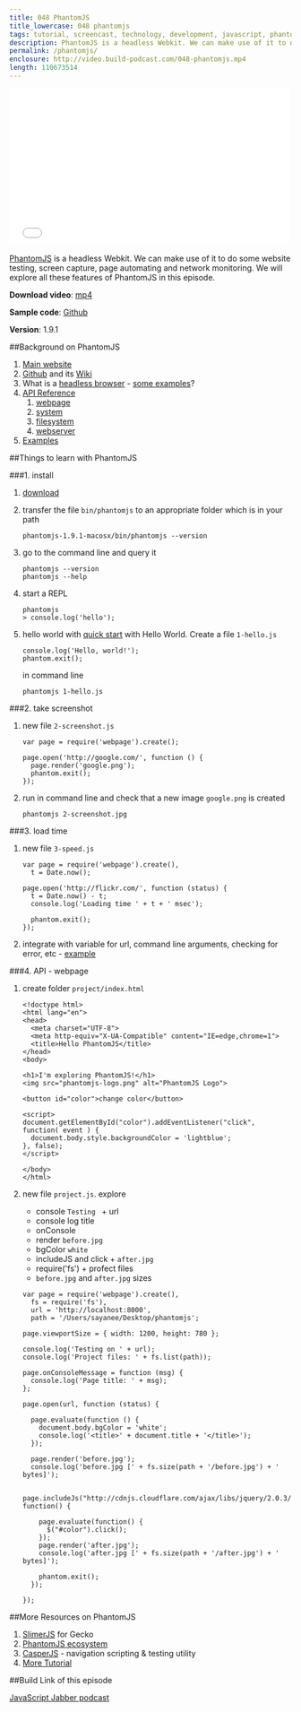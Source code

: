 ```yaml
---
title: 048 PhantomJS
title_lowercase: 048 phantomjs
tags: tutorial, screencast, technology, development, javascript, phantomjs, headless, browser, automation, testing
description: PhantomJS is a headless Webkit. We can make use of it to do some website testing, screen capture, page automating and network monitoring. We will explore all these features of PhantomJS in this episode.
permalink: /phantomjs/
enclosure: http://video.build-podcast.com/048-phantomjs.mp4
length: 110673514
---
```


<div id="video"><iframe src="//player.vimeo.com/video/70712887" width="500" height="281" frameborder="0" webkitallowfullscreen mozallowfullscreen allowfullscreen></iframe></div>

[PhantomJS](http://phantomjs.org/) is a headless Webkit. We can make use of it to do some website testing, screen capture, page automating and network monitoring. We will explore all these features of PhantomJS in this episode.

<p><strong>Download video</strong>: <a href="http://video.build-podcast.com/048-phantomjs.mp4" download="build-podcast-048-phantomjs.mp4">mp4</a></p>

**Sample code**: [Github](https://github.com/sayanee/build-podcast/tree/master/048-phantomjs)

**Version**: 1.9.1

##Background on PhantomJS

1. [Main website](http://phantomjs.org/)
1. [Github](https://github.com/ariya/phantomjs) and its [Wiki](https://github.com/ariya/phantomjs/wiki)
1. What is a [headless browser](http://blog.arhg.net/2009/10/what-is-headless-browser.html) - [some examples](https://gist.github.com/evandrix/3694955)?
1. [API Reference](https://github.com/ariya/phantomjs/wiki/API-Reference)
    1. [webpage](https://github.com/ariya/phantomjs/wiki/API-Reference-WebPage)
    1. [system](https://github.com/ariya/phantomjs/wiki/API-Reference-System)
    1. [filesystem](https://github.com/ariya/phantomjs/wiki/API-Reference-FileSystem)
    1. [webserver](https://github.com/ariya/phantomjs/wiki/API-Reference-WebServer)
1. [Examples](https://github.com/ariya/phantomjs/wiki/Examples)

##Things to learn with PhantomJS

###1. install

1. [download](http://phantomjs.org/download.html)
1. transfer the file `bin/phantomjs` to an appropriate folder which is in your path

    ```
    phantomjs-1.9.1-macosx/bin/phantomjs --version
    ```
1. go to the command line and query it

    ```
    phantomjs --version
    phantomjs --help
    ```
1. start a REPL

    ```
    phantomjs
    > console.log('hello');
    ```

1. hello world with [quick start](https://github.com/ariya/phantomjs/wiki/Quick-Start) with Hello World. Create a file `1-hello.js`

    ```
    console.log('Hello, world!');
    phantom.exit();
    ```

    in command line

    ```
    phantomjs 1-hello.js
    ```

###2. take screenshot

1. new file `2-screenshot.js`

    ```
    var page = require('webpage').create();

    page.open('http://google.com/', function () {
      page.render('google.png');
      phantom.exit();
    });
    ```
1. run in command line and check that a new image `google.png` is created

    ```
    phantomjs 2-screenshot.jpg
    ```

###3. load time

1. new file `3-speed.js`

    ```
    var page = require('webpage').create(),
      t = Date.now();

    page.open('http://flickr.com/', function (status) {
      t = Date.now() - t;
      console.log('Loading time ' + t + ' msec');

      phantom.exit();
    });
    ```
1. integrate with variable for url, command line arguments, checking for error, etc - [example](https://github.com/ariya/phantomjs/wiki/Quick-Start#page-loading)

###4. API - webpage

1. create folder `project/index.html`

    ```
    <!doctype html>
    <html lang="en">
    <head>
      <meta charset="UTF-8">
      <meta http-equiv="X-UA-Compatible" content="IE=edge,chrome=1">
      <title>Hello PhantomJS</title>
    </head>
    <body>

    <h1>I'm exploring PhantomJS!</h1>
    <img src="phantomjs-logo.png" alt="PhantomJS Logo">

    <button id="color">change color</button>

    <script>
    document.getElementById("color").addEventListener("click", function( event ) {
      document.body.style.backgroundColor = 'lightblue';
    }, false);
    </script>

    </body>
    </html>
    ```

1. new file `project.js`. explore
    - console `Testing ` + url
    - console log title
    - onConsole
    - render `before.jpg`
    - bgColor `white`
    - includeJS and click + `after.jpg`
    - require('fs') + profect files
    - `before.jpg` and `after.jpg` sizes


    ```
    var page = require('webpage').create(),
      fs = require('fs'),
      url = 'http://localhost:8000',
      path = '/Users/sayanee/Desktop/phantomjs';

    page.viewportSize = { width: 1200, height: 780 };

    console.log('Testing on ' + url);
    console.log('Project files: ' + fs.list(path));

    page.onConsoleMessage = function (msg) {
      console.log('Page title: ' + msg);
    };

    page.open(url, function (status) {

      page.evaluate(function () {
        document.body.bgColor = 'white';
        console.log('<title>' + document.title + '</title>');
      });

      page.render('before.jpg');
      console.log('before.jpg [' + fs.size(path + '/before.jpg') + ' bytes]');

      page.includeJs("http://cdnjs.cloudflare.com/ajax/libs/jquery/2.0.3/jquery.min.js", function() {

        page.evaluate(function() {
          $("#color").click();
        });
        page.render('after.jpg');
        console.log('after.jpg [' + fs.size(path + '/after.jpg') + ' bytes]');

        phantom.exit();
      });

    });
    ```




##More Resources on PhantomJS
1. [SlimerJS](http://www.slimerjs.org/) for Gecko
1. [PhantomJS ecosystem](https://github.com/ariya/phantomjs#ecosystem)
1. [CasperJS](http://casperjs.org/) - navigation scripting & testing utility
1. [More Tutorial](https://github.com/ariya/phantomjs/wiki/Buzz)

##Build Link of this episode

[JavaScript Jabber podcast](http://javascriptjabber.com/)
